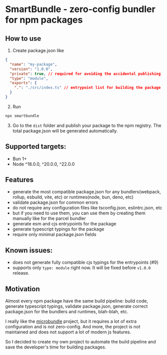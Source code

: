 # SmartBundle - zero-config bundler for npm packages

## How to use
1) Create package.json like
```json
{
  "name": "my-package",
  "version": "1.0.0",
  "private": true, // required for avoiding the accidental publishing
  "type": "module",
  "exports": {
    ".": "./src/index.ts" // entrypoint list for building the package
  }
}
```
2) Run
```bash
npx smartbundle
```
3) Go to the `dist` folder and publish your package to the npm registry. The total package.json will be generated automatically.

## Supported targets:
- Bun 1+
- Node ^18.0.0, ^20.0.0, ^22.0.0

## Features
- generate the most compatible package.json for any bundlers(webpack, rollup, esbuild, vite, etc) or runtimes(node, bun, deno, etc)
- validate package.json for common errors
- do not require any configuration files like tsconfig.json, eslintrc.json, etc
- but if you need to use them, you can use them by creating them manually like for the parcel bundler
- generate esm and cjs entrypoints for the package
- generate typescript typings for the package
- require only minimal package.json fields

## Known issues:
  - does not generate fully compatible cjs typings for the entrypoints (#9)
  - supports only `type: module` right now. It will be fixed before `v1.0.0` release.

## Motivation

Almost every npm package have the same build pipeline: build code, generate typescript typings, validate package.json, generate correct package.json for the bundlers and runtimes, blah-blah, etc.

I really like the [microbundle](https://github.com/developit/microbundle) project, but it requires a lot of extra configuration and is not zero-config. And more, the project is not maintained and does not support a lot of modern js features.

So I decided to create my own project to automate the build pipeline and save the developer's time for building packages.
